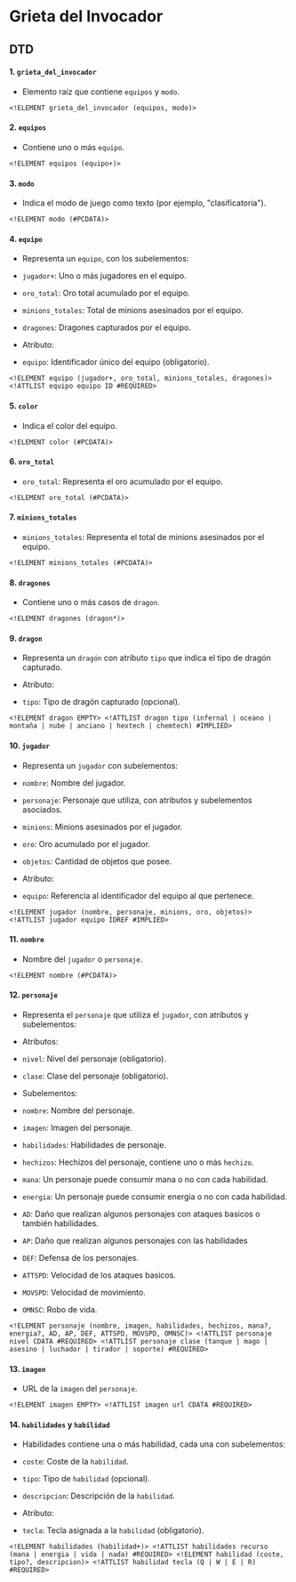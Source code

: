 # **Grieta del Invocador**

## **DTD**

#### 1. `grieta_del_invocador`
- Elemento raíz que contiene `equipos` y `modo`.

```
<!ELEMENT grieta_del_invocador (equipos, modo)>
```

#### 2. `equipos`
- Contiene uno o más `equipo`.
```
<!ELEMENT equipos (equipo+)>
```

#### 3. `modo`
- Indica el modo de juego como texto (por ejemplo, "clasificatoria").
```
<!ELEMENT modo (#PCDATA)>
```
#### 4. `equipo`
- Representa un `equipo`, con los subelementos:
 - `jugador+`: Uno o más jugadores en el equipo.
 - `oro_total`: Oro total acumulado por el equipo.
 - `minions_totales`: Total de minions asesinados por el equipo.
 - `dragones`: Dragones capturados por el equipo.

- Atributo:
 - `equipo`: Identificador único del equipo (obligatorio).
```
<!ELEMENT equipo (jugador+, oro_total, minions_totales, dragones)> <!ATTLIST equipo equipo ID #REQUIRED>
```
#### 5. `color`
- Indica el color del equipo.
```
<!ELEMENT color (#PCDATA)>
```

#### 6. `oro_total`
- `oro_total`: Representa el oro acumulado por el equipo.
```
<!ELEMENT oro_total (#PCDATA)> 
```

#### 7. `minions_totales`
- `minions_totales`: Representa el total de minions asesinados por el equipo.
```
<!ELEMENT minions_totales (#PCDATA)>
```

#### 8. `dragones`
- Contiene uno o más casos de `dragon`.
```
<!ELEMENT dragones (dragon*)>
```

#### 9. `dragon`
- Representa un `dragón` con atributo `tipo` que indica el tipo de dragón capturado.

- Atributo:
 - `tipo`: Tipo de dragón capturado (opcional).
```
<!ELEMENT dragon EMPTY> <!ATTLIST dragon tipo (infernal | oceano | montaña | nube | anciano | hextech | chemtech) #IMPLIED>
```
#### 10. `jugador`
- Representa un `jugador` con subelementos:
 - `nombre`: Nombre del jugador.
 - `personaje`: Personaje que utiliza, con atributos y subelementos asociados.
 - `minions`: Minions asesinados por el jugador.
 - `oro`: Oro acumulado por el jugador.
 - `objetos`: Cantidad de objetos que posee.

- Atributo:
 - `equipo`: Referencia al identificador del equipo al que pertenece.
```
<!ELEMENT jugador (nombre, personaje, minions, oro, objetos)> <!ATTLIST jugador equipo IDREF #IMPLIED>
```

#### 11. `nombre`
- Nombre del `jugador` o `personaje`.
```
<!ELEMENT nombre (#PCDATA)>
```
#### 12. `personaje`
- Representa el `personaje` que utiliza el `jugador`, con atributos y subelementos:

- Atributos:
 - `nivel`: Nivel del personaje (obligatorio).
 - `clase`: Clase del personaje (obligatorio).

- Subelementos:
 - `nombre`: Nombre del personaje.
 - `imagen`: Imagen del personaje.
 - `habilidades`: Habilidades de personaje.
 - `hechizos`: Hechizos del personaje, contiene uno o más `hechizo`.
 - `mana`: Un personaje puede consumir mana o no con cada habilidad.
 - `energia`: Un personaje puede consumir energia o no con cada habilidad.
 - `AD`: Daño que realizan algunos personajes con ataques basicos o también habilidades.
 - `AP`: Daño que realizan algunos personajes con las habilidades
 - `DEF`: Defensa de los personajes.
 - `ATTSPD`: Velocidad de los ataques basicos.
 - `MOVSPD`: Velocidad de movimiento.
 - `OMNSC`: Robo de vida.
```
<!ELEMENT personaje (nombre, imagen, habilidades, hechizos, mana?, energia?, AD, AP, DEF, ATTSPD, MOVSPD, OMNSC)> <!ATTLIST personaje nivel CDATA #REQUIRED> <!ATTLIST personaje clase (tanque | mago | asesino | luchador | tirador | soporte) #REQUIRED>
```
#### 13. `imagen`
- URL de la `imagen` del `personaje`.
```
<!ELEMENT imagen EMPTY> <!ATTLIST imagen url CDATA #REQUIRED>
```

#### 14. `habilidades` y `habilidad`
- Habilidades contiene una o más habilidad, cada una con subelementos:
 - `coste`: Coste de la `habilidad`.
 - `tipo`: Tipo de `habilidad` (opcional).
 - `descripcion`: Descripción de la `habilidad`. 

- Atributo:
 - `tecla`: Tecla asignada a la `habilidad` (obligatorio).
```
<!ELEMENT habilidades (habilidad+)> <!ATTLIST habilidades recurso (mana | energia | vida | nada) #REQUIRED> <!ELEMENT habilidad (coste, tipo?, descripcion)> <!ATTLIST habilidad tecla (Q | W | E | R) #REQUIRED>
```
